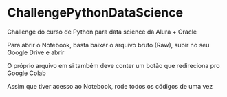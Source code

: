 # ChallengePythonDataScience
Challenge do curso de Python para data science da Alura + Oracle

Para abrir o Notebook, basta baixar o arquivo bruto (Raw), subir no seu Google Drive e abrir

O próprio arquivo em si também deve conter um botão que redireciona pro Google Colab

Assim que tiver acesso ao Notebook, rode todos os códigos de uma vez
